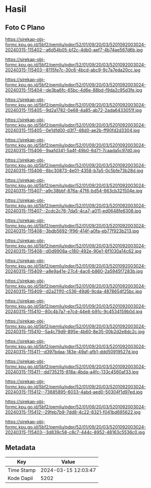 # Hasil

## Foto C Plano

https://sirekap-obj-formc.kpu.go.id/5bf2/pemilu/pdpr/52/01/09/20/03/5201092003024-20240315-115402--a6d54b05-b12c-4db0-aef7-4b74ae567d6b.jpg

https://sirekap-obj-formc.kpu.go.id/5bf2/pemilu/pdpr/52/01/09/20/03/5201092003024-20240315-115403--8115fe7c-30c6-4bcd-abc9-9c7a7eda20cc.jpg

https://sirekap-obj-formc.kpu.go.id/5bf2/pemilu/pdpr/52/01/09/20/03/5201092003024-20240315-115404--de3ba6fc-65bc-4d6e-88bd-f9da2c95d3fe.jpg

https://sirekap-obj-formc.kpu.go.id/5bf2/pemilu/pdpr/52/01/09/20/03/5201092003024-20240315-115405--9d2a1782-0e68-4a85-ab72-2ada6433051f.jpg

https://sirekap-obj-formc.kpu.go.id/5bf2/pemilu/pdpr/52/01/09/20/03/5201092003024-20240315-115405--0e1dfd00-d3f7-48d0-ae2b-ff90fd2d3304.jpg

https://sirekap-obj-formc.kpu.go.id/5bf2/pemilu/pdpr/52/01/09/20/03/5201092003024-20240315-115406--9aafd341-5a4f-49b0-8d71-7caada5c97d0.jpg

https://sirekap-obj-formc.kpu.go.id/5bf2/pemilu/pdpr/52/01/09/20/03/5201092003024-20240315-115406--6bc30873-4e01-4358-b7a5-0c5bfe73b28d.jpg

https://sirekap-obj-formc.kpu.go.id/5bf2/pemilu/pdpr/52/01/09/20/03/5201092003024-20240315-115407--a9c38bbf-876a-47f6-bd54-663cb321504e.jpg

https://sirekap-obj-formc.kpu.go.id/5bf2/pemilu/pdpr/52/01/09/20/03/5201092003024-20240315-115407--2cdc2c76-7da5-4ca7-a011-ed0648fe6308.jpg

https://sirekap-obj-formc.kpu.go.id/5bf2/pemilu/pdpr/52/01/09/20/03/5201092003024-20240315-115408--3bdb5692-1f96-414f-a0fa-eb77f923b213.jpg

https://sirekap-obj-formc.kpu.go.id/5bf2/pemilu/pdpr/52/01/09/20/03/5201092003024-20240315-115408--d0d9908a-c180-492e-90e1-6f1030a14c62.jpg

https://sirekap-obj-formc.kpu.go.id/5bf2/pemilu/pdpr/52/01/09/20/03/5201092003024-20240315-115409--a8e9a41e-27c4-4ac6-b860-2a5945f7283b.jpg

https://sirekap-obj-formc.kpu.go.id/5bf2/pemilu/pdpr/52/01/09/20/03/5201092003024-20240315-115409--d2a211f0-c536-49d6-9cda-4878654f25bc.jpg

https://sirekap-obj-formc.kpu.go.id/5bf2/pemilu/pdpr/52/01/09/20/03/5201092003024-20240315-115410--80c4b7a7-e7cd-44e8-b91c-9c4534159b0d.jpg

https://sirekap-obj-formc.kpu.go.id/5bf2/pemilu/pdpr/52/01/09/20/03/5201092003024-20240315-115410--5a4c79d9-895e-4b60-8e35-00b2d2e8dc2c.jpg

https://sirekap-obj-formc.kpu.go.id/5bf2/pemilu/pdpr/52/01/09/20/03/5201092003024-20240315-115411--d397bdaa-183e-49af-afb1-ddd50919527d.jpg

https://sirekap-obj-formc.kpu.go.id/5bf2/pemilu/pdpr/52/01/09/20/03/5201092003024-20240315-115411--dd735215-818a-4bda-a4fc-133c4560af33.jpg

https://sirekap-obj-formc.kpu.go.id/5bf2/pemilu/pdpr/52/01/09/20/03/5201092003024-20240315-115412--73685895-6033-4abd-aed0-50304f1d97ed.jpg

https://sirekap-obj-formc.kpu.go.id/5bf2/pemilu/pdpr/52/01/09/20/03/5201092003024-20240315-115412--29feb7b9-7dd8-4c22-8321-f041bd695622.jpg

https://sirekap-obj-formc.kpu.go.id/5bf2/pemilu/pdpr/52/01/09/20/03/5201092003024-20240315-115403--3d839c58-c8c7-444c-8952-48163c5536c0.jpg


## Metadata

| Key        | Value               |
| ---------- | ------------------- |
| Time Stamp | 2024-03-15 12:03:47 |
| Kode Dapil | 5202                |



